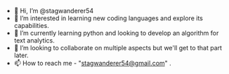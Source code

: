 - 👋 Hi, I’m @stagwanderer54
- 👀 I’m interested in learning new coding languages and explore its capabilities.
- 🌱 I’m currently learning python and looking to develop an algorithm for text analytics.
- 💞️ I’m looking to collaborate on multiple aspects but we'll get to that part later.
- 📫 How to reach me - "stagwanderer54@gmail.com" . 

<!---
stagwanderer54/stagwanderer54 is a ✨ special ✨ repository because its `README.md` (this file) appears on your GitHub profile.
You can click the Preview link to take a look at your changes.
--->
